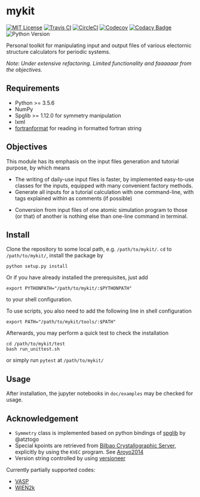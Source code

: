 # mykit

[![MIT License](https://img.shields.io/badge/License-MIT-blue.svg)](https://github.com/minyez/mykit/blob/master/LICENSE)
[![Travis CI](https://travis-ci.org/minyez/mykit.svg?branch=master)](https://travis-ci.org/minyez/mykit)
[![CircleCI](https://circleci.com/gh/minyez/mykit/tree/master.svg?style=svg)](https://circleci.com/gh/minyez/mykit/tree/master)
[![Codecov](https://codecov.io/gh/minyez/mykit/branch/master/graph/badge.svg)](https://codecov.io/gh/minyez/mykit)
[![Codacy Badge](https://api.codacy.com/project/badge/Grade/895e480c22f3495ea1c266b0db8e369b)](https://www.codacy.com/app/minyez/mykit?utm_source=github.com&amp;utm_medium=referral&amp;utm_content=minyez/mykit&amp;utm_campaign=Badge_Grade)
![Python Version](https://img.shields.io/static/v1.svg?message=3.5.6|3.6.3|3.7.1|3.7-dev&color=3776AB&logo=Python&label=Python)

Personal toolkit for manipulating input and output files of various electornic structure calculators for periodic systems.

*Note: Under extensive refactoring. Limited functionality and faaaaaar from the objectives.*

## Requirements

- Python >= 3.5.6
- NumPy
- Spglib >= 1.12.0 for symmetry manipulation
- lxml
- [fortranformat](https://bitbucket.org/brendanarnold/py-fortranformat) for reading in formatted fortran string

## Objectives

This module has its emphasis on the input files generation and tutorial purpose, by which means

- The writing of daily-use input files is faster, by implemented easy-to-use classes for the inputs, equipped with many convenient factory methods.
- Generate all inputs for a tutorial calculation with one command-line, with tags explained within as comments (if possible)
<!-- - A series of calculations can be run by statements within a python script, as in [ASE](https://wiki.fysik.dtu.dk/ase/). And it also provides an alternative to run in a bash script, with each command line a self-explained -->
- Conversion from input files of one atomic simulation program to those (or that) of another is nothing else than one-line command in terminal.

## Install

Clone the repository to some local path, e.g. `/path/to/mykit/`. 
`cd` to `/path/to/mykit/`, install the package by

```
python setup.py install
```

Or if you have already installed the prerequisites, just add

```shell
export PYTHONPATH="/path/to/mykit/:$PYTHONPATH"
```
 
to your shell configuration. 

To use scripts, you also need to add the following line in shell configuration

```shell
export PATH="/path/to/mykit/tools/:$PATH"
```

Afterwards, you may perform a quick test to check the installation

```shell
cd /path/to/mykit/test
bash run_unittest.sh
```

or simply run `pytest` at `/path/to/mykit/`

## Usage

After installation, the jupyter notebooks in `doc/examples` may be checked for usage.

## Acknowledgement

- `Symmetry` class is implemented based on python bindings of [spglib](https://atztogo.github.io/spglib/python-spglib.html) by @atztogo
- Special kpoints are retrieved from [Bilbao Crystallographic Server](http://www.cryst.ehu.es), explicitly by using the `KVEC` program. See [Aroyo2014](https://dx.doi.org/10.1107/S205327331303091X)
- Version string controlled by using [versioneer](https://github.com/warner/python-versioneer)

Currently partially supported codes:

- [VASP](http://www.vasp.at/)
- [WIEN2k](http://susi.theochem.tuwien.ac.at/)
